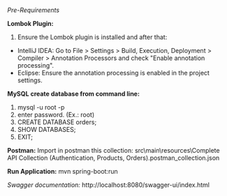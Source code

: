 *Pre-Requirements*

**Lombok Plugin:**

1. Ensure the Lombok plugin is installed and after that:
- IntelliJ IDEA: Go to File > Settings > Build, Execution, Deployment > Compiler > Annotation Processors and check "Enable annotation processing".
- Eclipse: Ensure the annotation processing is enabled in the project settings.

**MySQL create database from command line:**
1. mysql -u root -p
2. enter password. (Ex.: root)
3. CREATE DATABASE orders;
4. SHOW DATABASES;
5. EXIT;

**Postman:**
Import in postman this collection:
src\main\resources\Complete API Collection (Authentication, Products, Orders).postman_collection.json

**Run Application:**
mvn spring-boot:run

*Swagger documentation:*
http://localhost:8080/swagger-ui/index.html
